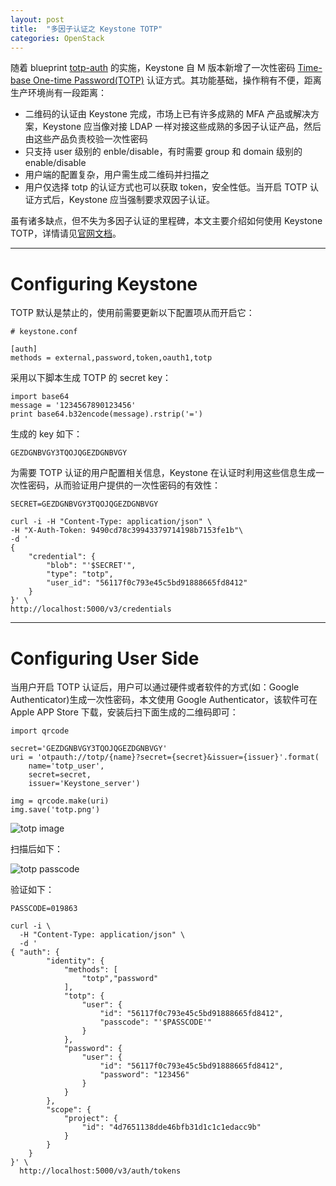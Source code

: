 ```yaml
---
layout: post
title:  "多因子认证之 Keystone TOTP"
categories: OpenStack
---
```


随着 blueprint [totp-auth](https://blueprints.launchpad.net/keystone/+spec/totp-auth) 的实施，Keystone 自 M 版本新增了一次性密码 [Time-base One-time Password(TOTP)](http://wsfdl.com/algorithm/2016/04/14/%E7%90%86%E8%A7%A3TOTP.html) 认证方式。其功能基础，操作稍有不便，距离生产环境尚有一段距离：

- 二维码的认证由 Keystone 完成，市场上已有许多成熟的 MFA 产品或解决方案，Keystone 应当像对接 LDAP 一样对接这些成熟的多因子认证产品，然后由这些产品负责校验一次性密码
- 只支持 user 级别的 enble/disable，有时需要 group 和 domain 级别的 enable/disable
- 用户端的配置复杂，用户需生成二维码并扫描之
- 用户仅选择 totp 的认证方式也可以获取 token，安全性低。当开启 TOTP 认证方式后，Keystone 应当强制要求双因子认证。

虽有诸多缺点，但不失为多因子认证的里程碑，本文主要介绍如何使用 Keystone TOTP，详情请见[官网文档](http://docs.openstack.org/developer/keystone/auth-totp.html)。

-------------

# Configuring Keystone

TOTP 默认是禁止的，使用前需要更新以下配置项从而开启它：

~~~
# keystone.conf

[auth]
methods = external,password,token,oauth1,totp
~~~

采用以下脚本生成 TOTP 的 secret key：

~~~
import base64
message = '1234567890123456'
print base64.b32encode(message).rstrip('=')
~~~

生成的 key 如下：

~~~
GEZDGNBVGY3TQOJQGEZDGNBVGY
~~~

为需要 TOTP 认证的用户配置相关信息，Keystone 在认证时利用这些信息生成一次性密码，从而验证用户提供的一次性密码的有效性：

~~~
SECRET=GEZDGNBVGY3TQOJQGEZDGNBVGY

curl -i -H "Content-Type: application/json" \
-H "X-Auth-Token: 9490cd78c39943379714198b7153fe1b"\
-d '
{
    "credential": {
        "blob": "'$SECRET'",
        "type": "totp",
        "user_id": "56117f0c793e45c5bd91888665fd8412"
    }
}' \
http://localhost:5000/v3/credentials
~~~

-------------

# Configuring User Side

当用户开启 TOTP 认证后，用户可以通过硬件或者软件的方式(如：Google Authenticator)生成一次性密码，本文使用 Google Authenticator，该软件可在 Apple APP Store 下载，安装后扫下面生成的二维码即可：

~~~
import qrcode

secret='GEZDGNBVGY3TQOJQGEZDGNBVGY'
uri = 'otpauth://totp/{name}?secret={secret}&issuer={issuer}'.format(
    name='totp_user',
    secret=secret,
    issuer='Keystone_server')

img = qrcode.make(uri)
img.save('totp.png')
~~~

![totp image](http://7xp2eu.com1.z0.glb.clouddn.com/totp.png)

扫描后如下：

![totp passcode](http://7xp2eu.com1.z0.glb.clouddn.com/totp_passcode.png)

验证如下：

~~~
PASSCODE=019863

curl -i \
  -H "Content-Type: application/json" \
  -d '
{ "auth": {
        "identity": {
            "methods": [
                "totp","password"
            ],
            "totp": {
                "user": {
                    "id": "56117f0c793e45c5bd91888665fd8412",
                    "passcode": "'$PASSCODE'"
                }
            },
            "password": {
                "user": {
                    "id": "56117f0c793e45c5bd91888665fd8412",
                    "password": "123456"
                }
            }           
        },
        "scope": {
            "project": {
                "id": "4d7651138dde46bfb31d1c1c1edacc9b"
            }
        }
    }
}' \
  http://localhost:5000/v3/auth/tokens
~~~